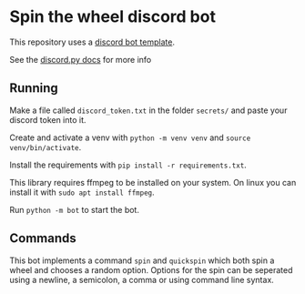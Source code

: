 # Spin the wheel discord bot

This repository uses a [discord bot template](https://github.com/Tibo-Ulens/discord-bot-template).

See the [discord.py docs](https://discordpy.readthedocs.io/en/stable/) for more info

## Running

Make a file called `discord_token.txt` in the folder `secrets/` and paste your discord token into it.

Create and activate a venv with `python -m venv venv` and `source venv/bin/activate`.

Install the requirements with `pip install -r requirements.txt`.

This library requires ffmpeg to be installed on your system. On linux you can install it with `sudo apt install ffmpeg`.

Run `python -m bot` to start the bot.

## Commands

This bot implements a command `spin` and `quickspin` which both spin a wheel and chooses a random option. Options for the spin can be seperated using a newline, a semicolon, a comma or using command line syntax.
